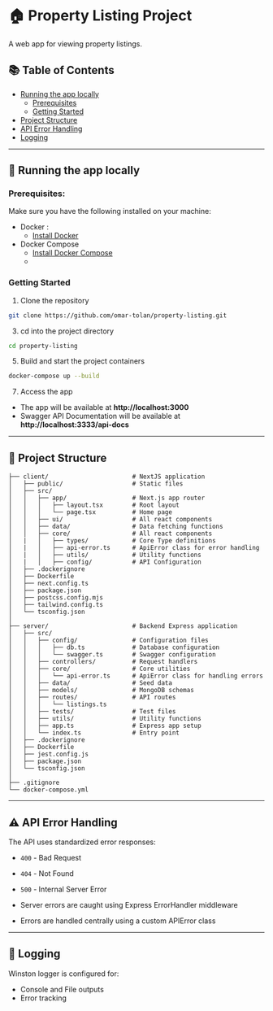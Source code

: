 # 🏠 Property Listing Project
A web app for viewing property listings.

## 📚 Table of Contents
- [Running the app locally](#running-the-app-locally)
  - [Prerequisites](#prerequisites)
  - [Getting Started](#getting-started)
- [Project Structure](#project-structure)
- [API Error Handling](#api-error-handling)
- [Logging](#logging)

---


## 🚀 Running the app locally
### Prerequisites:
Make sure you have the following installed on your machine:
- Docker :
  - [Install Docker](https://docs.docker.com/get-docker/)
- Docker Compose
  - [Install Docker Compose](https://docs.docker.com/compose/install/)
  - 
### Getting Started
1. Clone the repository
```bash
git clone https://github.com/omar-tolan/property-listing.git
```
3. cd into the project directory
```bash
cd property-listing
```
5. Build and start the project containers
```bash
docker-compose up --build
```
7. Access the app
- The app will be available at **http://localhost:3000**
- Swagger API Documentation will be available at **http://localhost:3333/api-docs**

 ---


## 📁 Project Structure
```
├── client/                       # NextJS application
│   ├── public/                   # Static files 
│   ├── src/
│   │   ├── app/                  # Next.js app router
│   │   │   ├── layout.tsx        # Root layout
│   │   │   └── page.tsx          # Home page
│   │   ├── ui/                   # All react components
│   │   ├── data/                 # Data fetching functions
│   │   ├── core/                 # All react components
│   |   │   ├── types/            # Core Type definitions
│   |   │   ├── api-error.ts      # ApiError class for error handling
│   |   │   ├── utils/            # Utility functions
│   |   │   ├── config/           # API Configuration
│   ├── .dockerignore
│   ├── Dockerfile
│   ├── next.config.ts
│   ├── package.json
│   ├── postcss.config.mjs
│   ├── tailwind.config.ts
│   └── tsconfig.json
│
├── server/                       # Backend Express application
│   ├── src/
│   │   ├── config/               # Configuration files
│   │   │   ├── db.ts             # Database configuration
│   │   │   └── swagger.ts        # Swagger configuration
│   │   ├── controllers/          # Request handlers
│   │   ├── core/                 # Core utilities
│   │   │   └── api-error.ts      # ApiError class for handling errors
│   │   ├── data/                 # Seed data
│   │   ├── models/               # MongoDB schemas
│   │   ├── routes/               # API routes
│   │   │   └── listings.ts
│   │   ├── tests/                # Test files
│   │   ├── utils/                # Utility functions
│   │   ├── app.ts                # Express app setup
│   │   └── index.ts              # Entry point
│   ├── .dockerignore
│   ├── Dockerfile
│   ├── jest.config.js
│   ├── package.json
│   └── tsconfig.json
│
├── .gitignore
└── docker-compose.yml
```
---

## ⚠️ API Error Handling

The API uses standardized error responses:

- `400` - Bad Request
- `404` - Not Found
- `500` - Internal Server Error

- Server errors are caught using Express ErrorHandler middleware
- Errors are handled centrally using a custom APIError class

---

## 📄 Logging

Winston logger is configured for:
- Console and File outputs
- Error tracking
